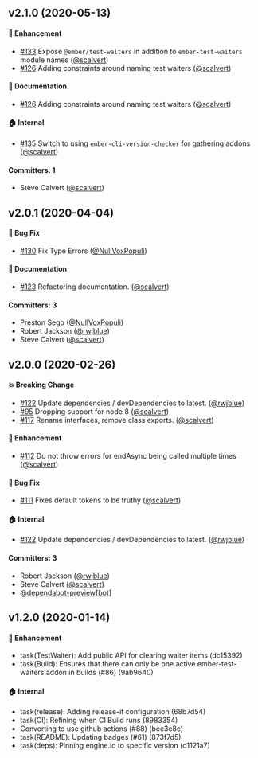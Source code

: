 ## v2.1.0 (2020-05-13)

#### :rocket: Enhancement
* [#133](https://github.com/emberjs/ember-test-waiters/pull/133) Expose `@ember/test-waiters` in addition to `ember-test-waiters` module names ([@scalvert](https://github.com/scalvert))
* [#126](https://github.com/emberjs/ember-test-waiters/pull/126) Adding constraints around naming test waiters ([@scalvert](https://github.com/scalvert))

#### :memo: Documentation
* [#126](https://github.com/emberjs/ember-test-waiters/pull/126) Adding constraints around naming test waiters ([@scalvert](https://github.com/scalvert))

#### :house: Internal
* [#135](https://github.com/emberjs/ember-test-waiters/pull/135) Switch to using `ember-cli-version-checker` for gathering addons ([@scalvert](https://github.com/scalvert))

#### Committers: 1
- Steve Calvert ([@scalvert](https://github.com/scalvert))

## v2.0.1 (2020-04-04)

#### :bug: Bug Fix
* [#130](https://github.com/emberjs/ember-test-waiters/pull/130) Fix Type Errors ([@NullVoxPopuli](https://github.com/NullVoxPopuli))

#### :memo: Documentation
* [#123](https://github.com/emberjs/ember-test-waiters/pull/123) Refactoring documentation. ([@scalvert](https://github.com/scalvert))

#### Committers: 3
- Preston Sego ([@NullVoxPopuli](https://github.com/NullVoxPopuli))
- Robert Jackson ([@rwjblue](https://github.com/rwjblue))
- Steve Calvert ([@scalvert](https://github.com/scalvert))

## v2.0.0 (2020-02-26)

#### :boom: Breaking Change
* [#122](https://github.com/rwjblue/ember-test-waiters/pull/122) Update dependencies / devDependencies to latest. ([@rwjblue](https://github.com/rwjblue))
* [#95](https://github.com/rwjblue/ember-test-waiters/pull/95) Dropping support for node 8 ([@scalvert](https://github.com/scalvert))
* [#117](https://github.com/rwjblue/ember-test-waiters/pull/117) Rename interfaces, remove class exports. ([@scalvert](https://github.com/scalvert))

#### :rocket: Enhancement
* [#112](https://github.com/rwjblue/ember-test-waiters/pull/112) Do not throw errors for endAsync being called multiple times ([@scalvert](https://github.com/scalvert))

#### :bug: Bug Fix
* [#111](https://github.com/rwjblue/ember-test-waiters/pull/111) Fixes default tokens to be truthy ([@scalvert](https://github.com/scalvert))

#### :house: Internal
* [#122](https://github.com/rwjblue/ember-test-waiters/pull/122) Update dependencies / devDependencies to latest. ([@rwjblue](https://github.com/rwjblue))

#### Committers: 3
- Robert Jackson ([@rwjblue](https://github.com/rwjblue))
- Steve Calvert ([@scalvert](https://github.com/scalvert))
- [@dependabot-preview[bot]](https://github.com/apps/dependabot-preview)

## v1.2.0 (2020-01-14)

#### :rocket: Enhancement

* task(TestWaiter): Add public API for clearing waiter items (dc15392)
* task(Build): Ensures that there can only be one active ember-test-waiters addon in builds (#86) (9ab9640)

#### :house: Internal

* task(release): Adding release-it configuration (68b7d54)
* task(CI): Refining when CI Build runs (8983354)
* Converting to use github actions (#88) (bee3c8c)
* task(README): Updating badges (#61) (873f7d5)
* task(deps): Pinning engine.io to specific version (d1121a7)
